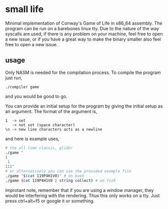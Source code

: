 # small life
Minimal implementation of Conway's Game of Life in x86_64 assembly.
The program can be run on a barebones linux tty. 
Due to the nature of the way syscalls are used, if there is any problem on your machine, feel free to open a new issue, or if you have a great way to make the binary smaller also feel free to open a new issue. 
## usage
Only NASM is needed for the compilation process. To compile the program just run,
```
./compiler game
```
and you would be good to go.

You can provide an initial setup for the program by giving the initial setup as an argument. The format of the argument is,
```
1  -> set
   -> not set (space character)
\n -> new line characters acts as a newline
```
and here is example uses,
```bash
# the all time classic, glider
./game "
1 
 1 
111"
# or alternatively you can use the provided example file
./game "$(cat 119P4H1V0)" # on bash
./game (cat 119P4H1V0 | string collect) # on fish
```
Improtant note, remember that if you are using a window manager, they would be interfering with the rendering. Thus this only works on a tty. Just press ctrl+alt+f5 or google it or something.
